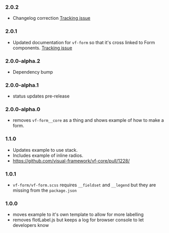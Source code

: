 ### 2.0.2

* Changelog correction [Tracking issue](https://github.com/visual-framework/vf-core/issues/2035)

### 2.0.1

* Updated documentation for `vf-form` so that it's cross linked to Form components. [Tracking issue](https://github.com/visual-framework/vf-core/issues/1904)

### 2.0.0-alpha.2

* Dependency bump

### 2.0.0-alpha.1

* status updates pre-release

### 2.0.0-alpha.0

* removes `vf-form__core` as a thing and shows example of how to make a form.

### 1.1.0

* Updates example to use stack.
* Includes example of inline radios.
* https://github.com/visual-framework/vf-core/pull/1228/

### 1.0.1

* `vf-form/vf-form.scss` requires `__fieldset` and `__legend` but they are missing from the `package.json`

### 1.0.0

* moves example to it's own template to allow for more labelling
* removes flotLabel.js but keeps a log for browser console to let developers know

